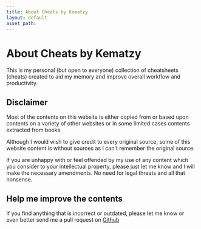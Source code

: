 ```yaml
---
title: About Cheats by Kematzy
layout: default
asset_path: 
---
```



# About Cheats by Kematzy

This is my personal (but open to everyone) collection of cheatsheets (cheats) created to aid my memory and improve overall workflow and productivity.


## Disclaimer

Most of the contents on this website is either copied from or based upon contents on a variety of other websites or in some limited cases contents extracted from books.

Although I would wish to give credit to every original source, some of this website content is without sources as I can't remember the original source.

If you are unhappy with or feel offended by my use of any content which you consider to your intellectual property, please just let me know and I will make the necessary amendments. No need for legal threats and all that nonsense. 


## Help me improve the contents

If you find anything that is incorrect or outdated, please let me know or even better send me a pull request on [Github](http://github.com/kematzy/cheats.kematzy.com)




